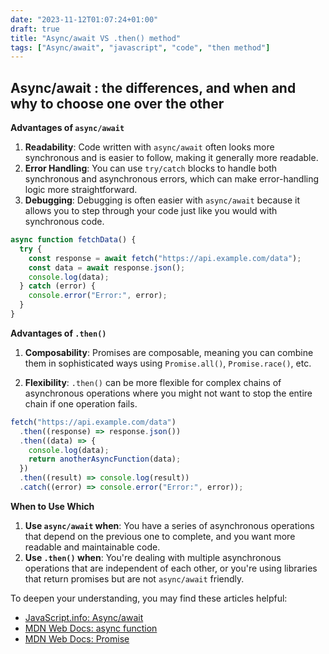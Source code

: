 ```yaml
---
date: "2023-11-12T01:07:24+01:00"
draft: true
title: "Async/await VS .then() method"
tags: ["Async/await", "javascript", "code", "then method"]
---
```


## Async/await : the differences, and when and why to choose one over the other

**Advantages of `async/await`**

1. **Readability**: Code written with `async/await` often looks more synchronous and is easier to follow, making it generally more readable.
2. **Error Handling**: You can use `try/catch` blocks to handle both synchronous and asynchronous errors, which can make error-handling logic more straightforward.
3. **Debugging**: Debugging is often easier with `async/await` because it allows you to step through your code just like you would with synchronous code.

```javascript
async function fetchData() {
  try {
    const response = await fetch("https://api.example.com/data");
    const data = await response.json();
    console.log(data);
  } catch (error) {
    console.error("Error:", error);
  }
}
```

**Advantages of `.then()`**

1. **Composability**: Promises are composable, meaning you can combine them in sophisticated ways using `Promise.all()`, `Promise.race()`, etc.

2. **Flexibility**: `.then()` can be more flexible for complex chains of asynchronous operations where you might not want to stop the entire chain if one operation fails.

```javascript
fetch("https://api.example.com/data")
  .then((response) => response.json())
  .then((data) => {
    console.log(data);
    return anotherAsyncFunction(data);
  })
  .then((result) => console.log(result))
  .catch((error) => console.error("Error:", error));
```

**When to Use Which**

1. **Use `async/await` when**: You have a series of asynchronous operations that depend on the previous one to complete, and you want more readable and maintainable code.
2. **Use `.then()` when**: You're dealing with multiple asynchronous operations that are independent of each other, or you're using libraries that return promises but are not `async/await` friendly.

To deepen your understanding, you may find these articles helpful:

- [JavaScript.info: Async/await](https://javascript.info/async-await)
- [MDN Web Docs: async function](https://developer.mozilla.org/en-US/docs/Web/JavaScript/Reference/Statements/async_function)
- [MDN Web Docs: Promise](https://developer.mozilla.org/en-US/docs/Web/JavaScript/Reference/Global_Objects/Promise)

